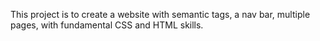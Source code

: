 This project is to create a website with semantic tags, a nav bar, multiple pages, with fundamental CSS and HTML skills.